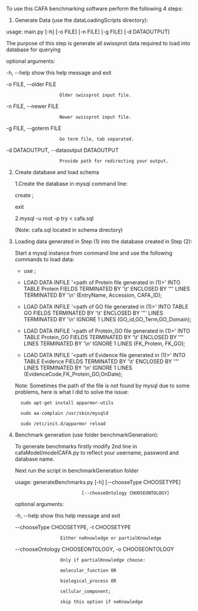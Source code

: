 To use this CAFA benchmarking software perform the following 4 steps:

1) Generate Data (use the dataLoadingScripts directory):

usage: main.py [-h] [-o FILE] [-n FILE] [-g FILE] [-d DATAOUTPUT]

The purpose of this step is generate all swissprot data required to load into
database for querying

optional arguments:

  -h, --help            show this help message and exit

  -o FILE, --older FILE

                        Older swissprot input file.

  -n FILE, --newer FILE

                        Newer swissprot input file.

  -g FILE, --goterm FILE
                        
                        Go term file, tab separated.
  -d DATAOUTPUT, --dataoutput DATAOUTPUT

                        Provide path for redirecting your output.


2) Create database and load schema 

   1.Create the database in mysql command line:

     create <dbname>;

     exit

   2.mysql -u root -p try < cafa.sql

     (Note: cafa.sql located in schema directory)


3) Loading data generated in Step (1) into the database created in Step (2):

   Start a mysql instance from command line and use the following commands to load data:

   - use <dbname>;
   
   - LOAD DATA INFILE '<path of Protein file generated in (1)>' INTO TABLE Protein FIELDS TERMINATED BY '\t'  ENCLOSED BY '"'  LINES TERMINATED BY '\n'  (EntryName, Accession, CAFA_ID);

   - LOAD DATA INFILE '<path of GO file generated in (1)>' INTO TABLE GO FIELDS TERMINATED BY '\t'  ENCLOSED BY '"'  LINES TERMINATED BY '\n' IGNORE 1 LINES (GO_id,GO_Term,GO_Domain);

   - LOAD DATA INFILE ‘<path of Protein_GO file generated in (1)>' INTO TABLE Protein_GO FIELDS TERMINATED BY '\t'  ENCLOSED BY '"'  LINES TERMINATED BY '\n' IGNORE 1
     LINES (FK_Protein, FK_GO);

   - LOAD DATA INFILE '<path of Evidence file generated in (1)>' INTO TABLE Evidence FIELDS TERMINATED BY '\t'  ENCLOSED BY '"'  LINES TERMINATED BY '\n' IGNORE 1 LINES
     (EvidenceCode,FK_Protein_GO,OnDate);

   Note: Sometimes the path of the file is not found by mysql due to some problems, here is what I did to solve the issue:

         sudo apt-get install apparmor-utils

         sudo aa-complain /usr/sbin/mysqld

         sudo /etc/init.d/apparmor reload


4) Benchmark generation (use folder benchmarkGeneration):

   To generate benchmarks firstly modify 2nd line in cafaModel/modelCAFA.py to reflect your username, password and database name.

   Next run the script in benchmarkGeneration folder

   usage: generateBenchmarks.py [-h] [--chooseType CHOOSETYPE]

                                [--chooseOntology CHOOSEONTOLOGY]

   optional arguments:

   -h, --help            show this help message and exit

   --chooseType CHOOSETYPE, -t CHOOSETYPE

                        Either noKnowledge or partialKnowledge

   --chooseOntology CHOOSEONTOLOGY, -o CHOOSEONTOLOGY

                        Only if partialKnowledge choose:

                        molecular_function OR

                        biological_process OR
 
                        cellular_component; 
                        
                        skip this option if noKnowledge
